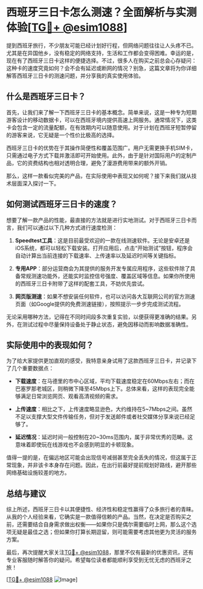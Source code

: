 # 西班牙三日卡怎么测速？全面解析与实测体验[[TG💪+ @esim1088](https://t.me/s/esim1088)]

提到西班牙旅行，不少朋友可能已经计划好行程，但网络问题往往让人头疼不已。尤其是在异国他乡，没有稳定的网络支持，生活和工作都会变得困难。幸运的是，现在有了西班牙三日卡这样的便捷选择。不过，很多人在购买之前总会心存疑问：这种卡的速度究竟如何？会不会有延迟或断网的情况？别急，这篇文章将为你详细解答西班牙三日卡的测速问题，并分享我的真实使用体验。

## 什么是西班牙三日卡？

首先，让我们来了解一下西班牙三日卡的基本概念。简单来说，这是一种专为短期游客设计的移动数据卡，可以在西班牙境内提供高速上网服务。通常情况下，这类卡会包含一定的流量配额，在有效期内可以随意使用。对于计划在西班牙短暂停留的游客来说，它无疑是一个性价比极高的选择。

西班牙三日卡的优势在于其操作简便性和覆盖范围广。用户无需更换手机SIM卡，只需通过电子方式下载并激活即可开始使用。此外，由于是针对国际用户的定制产品，它的资费结构也相对透明合理，避免了漫游费用带来的额外开销。

那么，这样一款看似完美的产品，在实际使用中表现又如何呢？接下来我们就从技术层面深入探讨一下。

## 如何测试西班牙三日卡的速度？

想要了解一款产品的性能，最直接的方法就是进行实地测试。对于西班牙三日卡而言，我们可以通过以下几种方式进行速度检测：

1. **Speedtest工具**：这是目前最受欢迎的一款在线测速软件。无论是安卓还是iOS系统，都可以轻松下载安装。打开应用后，点击“开始测试”按钮，程序会自动计算出当前连接的下载速率、上传速率以及延迟时间等关键指标。
   
2. **专用APP**：部分运营商会为其提供的服务开发专属应用程序，这些软件除了具备常规测速功能外，还能实时监控信号强度、覆盖区域等信息。如果你所使用的西班牙三日卡附带了这样的配套工具，不妨优先尝试。

3. **网页版测速**：如果不想安装任何软件，也可以访问各大互联网公司的官方测速页面（如Google提供的免费测速链接），按照提示一步步完成测试流程。

无论采用哪种方法，记得在不同时间段多次重复实验，以便获得更准确的结果。另外，在测试过程中尽量保持设备处于静止状态，避免因移动而影响数据准确性。

## 实际使用中的表现如何？

为了给大家提供更加直观的感受，我特意亲身试用了这款西班牙三日卡，并记录下了几个重要数据点：

- **下载速度**：在马德里的市中心区域，平均下载速度稳定在60Mbps左右；而在巴塞罗那老城区，则稍微下降至45Mbps上下。总体来看，这样的表现完全能够满足日常浏览网页、观看高清视频的需求。
  
- **上传速度**：相比之下，上传速度略显逊色，大约维持在5~7Mbps之间。虽然不足以支撑大型文件传输任务，但对于发送邮件或者社交媒体分享来说已经足够了。

- **延迟情况**：延迟时间一般控制在20~30ms范围内，属于非常优秀的范畴。这意味着即使玩在线游戏也不会感到明显的卡顿现象。

值得一提的是，在偏远地区可能会出现信号减弱甚至完全丢失的情况，但这属于正常现象，并非该卡本身存在问题。因此，在出行前最好提前规划好路线，避开那些网络基础设施较差的地方。

## 总结与建议

综上所述，西班牙三日卡以其便捷性、经济性和稳定性赢得了众多旅行者的青睐。从我的个人经验来看，它确实是一款值得信赖的产品。当然，在决定是否购买之前，还需要结合自身需求做出权衡——如果你只是偶尔需要临时上网，那么这个选项无疑是最佳之选；但如果你打算长期逗留，则可能需要考虑其他更为灵活的服务方案。

最后，再次提醒大家关注[TG💪+ @esim1088](https://t.me/s/esim1088)，那里不仅有最新的优惠资讯，还有专业客服随时解答你的疑问。希望每位读者都能顺利享受到无忧无虑的西班牙之旅！

[[TG💪+ @esim1088](https://t.me/s/esim1088) ![Image](https://i.postimg.cc/4NQfJmqS/Snipaste-2025-05-13-00-14-12.png)]